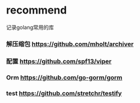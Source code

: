 # recommend
记录golang常用的库

### 解压缩包 https://github.com/mholt/archiver
### 配置 https://github.com/spf13/viper
### Orm https://github.com/go-gorm/gorm
### test https://github.com/stretchr/testify